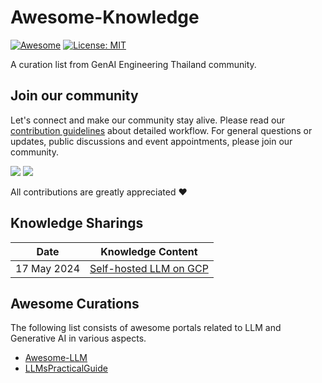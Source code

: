 # Awesome-Knowledge

[![Awesome](https://awesome.re/badge.svg)](https://awesome.re)
[![License: MIT](https://img.shields.io/badge/License-MIT-blue.svg)](https://opensource.org/licenses/MIT)

A curation list from GenAI Engineering Thailand community.

[comment]: # (--8<-- [start:join-our-community])

## Join our community

Let's connect and make our community stay alive. Please read our [contribution guidelines](CONTRIBUTE.md) about detailed workflow. For general questions or updates, public discussions and event appointments, please join our community.

[![](https://img.shields.io/badge/Facebook-1877F2?style=for-the-badge&logo=facebook&logoColor=white)](404)  [![](https://img.shields.io/badge/Discord-7289DA?style=for-the-badge&logo=discord&logoColor=white)](404) 

All contributions are greatly appreciated :heart:

[comment]: # (--8<-- [end:join-our-community])

[comment]: # (--8<-- [start:ks])

## Knowledge Sharings

| Date      | Knowledge Content |
| ----------- | ----------- |
| 17 May 2024 | [Self-hosted LLM on GCP](/docs/knowledge-sharing/0%20-%20Self-hosted%20LLM%20on%20GCP/README.md)  |

[comment]: # (--8<-- [end:ks])

[comment]: # (--8<-- [start:awesome-curation])

## Awesome Curations

The following list consists of awesome portals related to LLM and Generative AI in various aspects.

- [Awesome-LLM](https://github.com/Hannibal046/Awesome-LLM/tree/main)
- [LLMsPracticalGuide](https://github.com/Mooler0410/LLMsPracticalGuide)

[comment]: # (--8<-- [end:awesome-curation])

